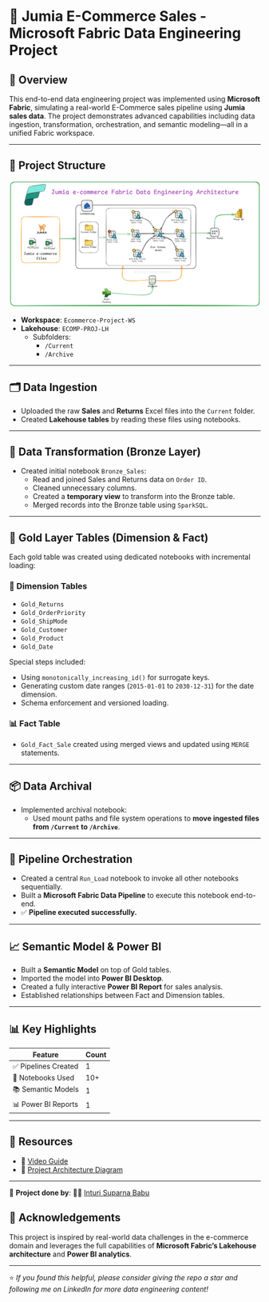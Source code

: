 # 🛒 Jumia E-Commerce Sales - Microsoft Fabric Data Engineering Project

## 🚀 Overview

This end-to-end data engineering project was implemented using **Microsoft Fabric**, simulating a real-world E-Commerce sales pipeline using **Jumia sales data**. The project demonstrates advanced capabilities including data ingestion, transformation, orchestration, and semantic modeling—all in a unified Fabric workspace.

---

## 🧱 Project Structure

![Project Architecture](ProjectArchetecture.png)

- **Workspace**: `Ecommerce-Project-WS`
- **Lakehouse**: `ECOMP-PROJ-LH`
  - Subfolders:
    - `/Current`
    - `/Archive`

---

## 🗂️ Data Ingestion

- Uploaded the raw **Sales** and **Returns** Excel files into the `Current` folder.
- Created **Lakehouse tables** by reading these files using notebooks.

---

## 🔧 Data Transformation (Bronze Layer)

- Created initial notebook `Bronze_Sales`:
  - Read and joined Sales and Returns data on `Order ID`.
  - Cleaned unnecessary columns.
  - Created a **temporary view** to transform into the Bronze table.
  - Merged records into the Bronze table using `SparkSQL`.

---

## 🥇 Gold Layer Tables (Dimension & Fact)

Each gold table was created using dedicated notebooks with incremental loading:

### 🧩 Dimension Tables

- `Gold_Returns`
- `Gold_OrderPriority`
- `Gold_ShipMode`
- `Gold_Customer`
- `Gold_Product`
- `Gold_Date`

Special steps included:
- Using `monotonically_increasing_id()` for surrogate keys.
- Generating custom date ranges (`2015-01-01` to `2030-12-31`) for the date dimension.
- Schema enforcement and versioned loading.

### 📊 Fact Table

- `Gold_Fact_Sale` created using merged views and updated using `MERGE` statements.

---

## 📦 Data Archival

- Implemented archival notebook:
  - Used mount paths and file system operations to **move ingested files from `/Current` to `/Archive`**.

---

## 🧬 Pipeline Orchestration

- Created a central `Run_Load` notebook to invoke all other notebooks sequentially.
- Built a **Microsoft Fabric Data Pipeline** to execute this notebook end-to-end.
- ✅ **Pipeline executed successfully.**

---

## 📈 Semantic Model & Power BI

- Built a **Semantic Model** on top of Gold tables.
- Imported the model into **Power BI Desktop**.
- Created a fully interactive **Power BI Report** for sales analysis.
- Established relationships between Fact and Dimension tables.

---

## 📊 Key Highlights

| Feature                          | Count         |
|----------------------------------|---------------|
| ✅ Pipelines Created             | 1             |
| 📓 Notebooks Used                | 10+           |
| 📚 Semantic Models               | 1             |
| 📊 Power BI Reports              | 1             |

---

## 📎 Resources

- 🎥 [Video Guide](https://youtu.be/vK9tDFuhQ6Y?si=6LKzsbaegZ5M0cfe)
- 📂 [Project Architecture Diagram](ProjectArchetecture.png)

---

🔗 **Project done by**: 👨‍💼 [Inturi Suparna Babu](https://www.linkedin.com/in/inturi-suparna-babu-312b59270/)

## 🙌 Acknowledgements

This project is inspired by real-world data challenges in the e-commerce domain and leverages the full capabilities of **Microsoft Fabric’s Lakehouse architecture** and **Power BI analytics**.

---

⭐ *If you found this helpful, please consider giving the repo a star and following me on LinkedIn for more data engineering content!*



